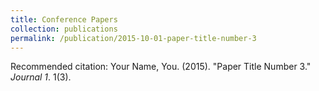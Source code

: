 ```yaml
---
title: Conference Papers
collection: publications
permalink: /publication/2015-10-01-paper-title-number-3
---
```

Recommended citation: Your Name, You. (2015). "Paper Title Number 3." <i>Journal 1</i>. 1(3).
